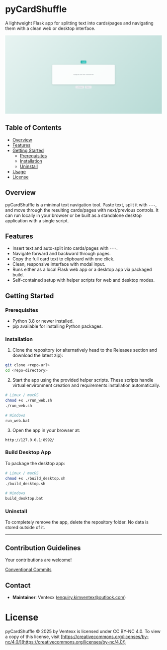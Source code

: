 # pyCardShuffle

A lightweight Flask app for splitting text into cards/pages and navigating them with a clean web or desktop interface.

![Cover Image](cover.png)

## Table of Contents

- [Overview](#overview)
- [Features](#features)
- [Getting Started](#getting-started)
  - [Prerequisites](#prerequisites)
  - [Installation](#installation)
  - [Uninstall](#uninstall)
- [Usage](#usage)
- [License](#license)

## Overview

pyCardShuffle is a minimal text navigation tool. Paste text, split it with `---`, and move through the resulting cards/pages with next/previous controls. It can run locally in your browser or be built as a standalone desktop application with a single script.

## Features

- Insert text and auto-split into cards/pages with `---`.
- Navigate forward and backward through pages.
- Copy the full card text to clipboard with one click.
- Clean, responsive interface with modal input.
- Runs either as a local Flask web app or a desktop app via packaged build.
- Self-contained setup with helper scripts for web and desktop modes.

## Getting Started

### Prerequisites

- Python 3.8 or newer installed.
- pip available for installing Python packages.

### Installation

1. Clone the repository (or alternatively head to the Releases section and download the latest zip):

```bash
git clone <repo-url>
cd <repo-directory>
```

2. Start the app using the provided helper scripts. These scripts handle virtual environment creation and requirements installation automatically.

```bash
# Linux / macOS
chmod +x ./run_web.sh
./run_web.sh
```

```bash
# Windows
run_web.bat
```

3. Open the app in your browser at:

```
http://127.0.0.1:8992/
```

### Build Desktop App

To package the desktop app:

```bash
# Linux / macOS
chmod +x ./build_desktop.sh
./build_desktop.sh
```

```bash
# Windows
build_desktop.bat
```

### Uninstall

To completely remove the app, delete the repository folder. No data is stored outside of it.

---

## Contribution Guidelines

Your contributions are welcome!

[Conventional Commits](https://www.conventionalcommits.org/)

## Contact

- **Maintainer**: Ventexx ([enquiry.kimventex@outlook.com](mailto\:enquiry.kimventex@outlook.com))

# License

pyCardShuffle © 2025 by Ventexx is licensed under CC BY-NC 4.0. To view a copy of this license, visit [https://creativecommons.org/licenses/by-nc/4.0/](https://creativecommons.org/licenses/by-nc/4.0/)

